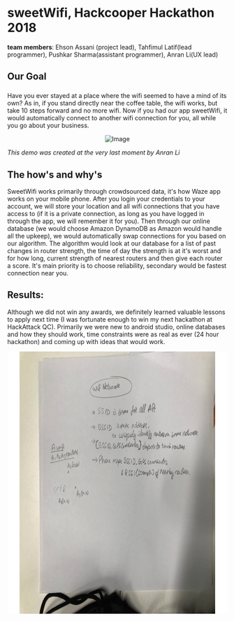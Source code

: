 # sweetWifi, Hackcooper Hackathon 2018

**team members**: Ehson Assani (project lead), Tahfimul Latif(lead programmer), Pushkar Sharma(assistant programmer), Anran Li(UX lead)

## Our Goal


### 
Have you ever stayed at a place where the wifi seemed to have a mind of its own?  As in, if you stand directly near the coffee table, the wifi works, but take 10 steps forward and no more wifi.  Now if you had our app sweetWifi, it would automatically connect to another wifi connection for you, all while you go about your business.

<p align="center">
    <img src="demo.gif" alt="Image" width="270" height="470" />
</p>

*This demo was created at the very last moment by Anran Li*


## The how's and why's
SweetWifi works primarily through crowdsourced data, it's how Waze app works on your mobile phone.  After you login your credentials to your account, we will store your location and all wifi connections that you have access to (if it is a private connection, as long as you have logged in through the app, we will remember it for you).  Then through our online database (we would choose Amazon DynamoDB as Amazon would handle all the upkeep), we would automatically swap connections for you based on our algorithm.  The algorithm would look at our database for a list of past changes in router strength, the time of day the strength is at it's worst and for how long, current strength of nearest routers and then give each router a score.  It's main priority is to choose reliability, secondary would be fastest connection near you.

## Results:

Although we did not win any awards, we definitely learned valuable lessons to apply next time (I was fortunate enough to win my next hackathon at HackAttack QC).  Primarily we were new to android studio, online databases and how they should work, time constraints were as real as ever (24 hour hackathon) and coming up with ideas that would work.

<p align="center">
    <img src="Gif2.gif" alt="Image" width="800" height="600" />
</p>




